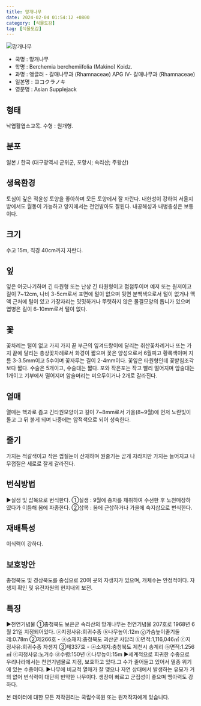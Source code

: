 ```yaml
---
title: 망개나무
date: 2024-02-04 01:54:12 +0800
category: [식물도감]
tag: [식물도감]
---
```




![망개나무](/fileUpload/plants/basic/Rhamnaceae/Berchemia/7046/7046_2020_9_th2.JPG)
- 국명 : 망개나무
- 학명 : Berchemia berchemiifolia (Makino) Koidz.
- 과명 : 앵글러 - 갈매나무과 (Rhamnaceae) APG Ⅳ- 갈매나무과 (Rhamnaceae)
- 일본명 : ヨコクラノキ
- 영문명 : Asian Supplejack


## 형태
낙엽활엽소교목. 수형 : 원개형.
## 분포
일본 / 한국 (대구광역시 군위군, 포항시; 속리산; 주왕산) 
## 생육환경
토심이 깊은 적윤성 토양을 좋아하며 모든 토양에서 잘 자란다. 내한성이 강하여 서울지방에서도 월동이 가능하고 양지에서는 천연발아도 잘된다. 내공해성과 내병충성은 보통이다.
## 크기
수고 15m, 직경 40cm까지 자란다.
## 잎
잎은 어긋나기하며 긴 타원형 또는 난상 긴 타원형이고 점첨두이며 예저 또는 원저이고 길이 7~12cm, 나비 3-5cm로서 표면에 털이 없으며 뒷면 분백색으로서 털이 없거나 맥액 근처에 털이 있고 가장자리는 밋밋하거나 뚜렷하지 않은 물결모양의 톱니가 있으며 엽병은 길이 6-10mm로서 털이 없다.
## 꽃
꽃차례는 털이 없고 가지 가지 끝 부근의 잎겨드랑이에 달리는 취산꽃차례거나 또는 가지 끝에 달리는 총상꽃차례로서 화경이 짧으며 꽃은 양성으로서 6월피고 황록색이며 지름 3-3.5mm이고 5수이며 꽃자루는 길이 2-4mm이다. 꽃잎은 타원형인데 꽃받침조각보다 짧다. 수술은 5개이고, 수술대는 짧다. 포와 작은포는 작고 빨리 떨어지며 암술대는 1개이고 기부에서 떨어지며 암술머리는 미요두이거나 2개로 갈라진다.
## 열매
열매는 핵과로 좁고 긴타원모양이고 길이 7~8mm로서 가을(8~9월)에 먼저 노란빛이 돌고 그 뒤 붉게 되며 나중에는 암적색으로 되어 성숙한다.
## 줄기
가지는 적갈색이고 작은 껍질눈이 산재하며 원줄기는 곧게 자라지만 가지는 늘어지고 나무껍질은 세로로 잘게 갈라진다.
## 번식방법
▶실생 및 삽목으로 번식한다. ①실생 : 9월에 종자를 채취하여 수선한 후 노천매장하였다가 이듬해 봄에 파종한다. ②삽목 : 봄에 근삽하거나 가을에 숙지삽으로 번식한다.
## 재배특성
이식력이 강하다.
## 보호방안
충청북도 및 경상북도를 중심으로 20여 곳의 자생지가 있으며, 개체수는 안정적이다. 자생지 확인 및 유전자원의 현지내외 보전.
## 특징
▶천연기념물①충청북도 보은군 속리산의 망개나무는 천연기념물 207호로 1968년 6월 21일 지정되어있다. ⓐ지정사유:희귀수종 ⓑ나무높이:12m ⓒ가슴높이줄기둘레:0.78m②제266호 - ⓐ소재지:충청북도 괴산군 사담리 ⓑ면적:1,116,046㎡ ⓒ지정사유:희귀수종 자생지③제337호 - ⓐ소재지:충청북도 제천시 송계리 ⓑ면적:1.256㎡ ⓒ지정사유:노거수 ⓓ수령:150년 ⓔ나무높이:15m▶세계적으로 희귀한 수종으로 우리나라에서는 천연기념물로 지정, 보호하고 있다.그 수가 줄어들고 있어서 멸종 위기에 있는 수종이다. ▶나무에 비교적 열매가 잘 맺으나 자연 상태에서 발생하는 유묘가 거의 없어 번식력이 대단히 빈약한 나무이다. 생장이 빠르고 군집성이 좋으며 맹아력도 강하다.






본 데이터에 대한 모든 저작권리는 국립수목원 또는 원저작자에게 있습니다.
